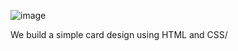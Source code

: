 ![image](https://github.com/user-attachments/assets/0c47eebd-598d-4eea-87e6-2fe013a47ac3)

We build a simple card design using HTML and CSS/
